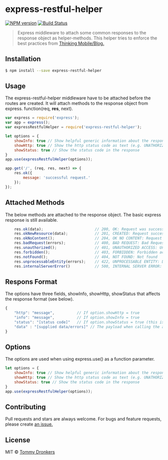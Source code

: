 # express-restful-helper 
[![NPM version](https://badge.fury.io/js/express-restful-helper.svg)](https://npmjs.org/package/express-restful-helper)
[![Build Status](https://travis-ci.org/Steeljuice/express-restful-helper.svg?branch=master)](https://travis-ci.org/Steeljuice/express-restful-helper)

> Express middleware to attach some common responses to the response object as helper-methods.
> This helper tries to enforce the best practices from [Thinking Mobile/Blog.](http://blog.mwaysolutions.com/2014/06/05/10-best-practices-for-better-restful-api/)

## Installation

```sh
$ npm install --save express-restful-helper
```

## Usage
The express-restful-helper middleware have to be attached before the routes are created.
It will attach methods to the response object from express. function(req, **res**, next).

```js
var express = require('express');
var app = express();
var expressRestfulHelper = require('express-restful-helper');

let options = {
    showInfo: true // Show helpful generic information about the response code.
    showHttp: true // Show the http status code as text (e.g. UNATHORIZED ACCESS)
    showStatus: true // Show the status code in the response
}
app.use(expressRestfulHelper(options));

app.get('/', (req, res, next) => {
    res.ok({
        message: 'successful request.'
    });
});

```

## Attached Methods
The below methods are attached to the response object. The basic express response is still available.

```js
    res.ok(data);                       // 200, OK: Request was successful.
    res.okNewResource(data);            // 201, CREATED: Request successfully created new resource.
    res.okNoContent();                  // 204, OK NO CONTENT: Request was successfull and no content returned.
    res.badRequest(errors);             // 400, BAD REQUEST: Bad Request (invalid input)
    res.unauthorized();                 // 401, UNAUTHORIZED ACCESS: Unathorized Access
    res.forbidden();                    // 403, FORBIDDEN: Forbidden access
    res.notFound();                     // 404, NOT FOUND: Not found
    res.unprocessableEntity(errors);    // 422, UNPROCESSABLE ENTITY: Data supplied not processable.
    res.internalServerError()           // 500, INTERNAL SERVER ERROR: Error occured on server.
```

## Respons Format
The options have three fields, showInfo, showHttp, showStatus that affects the response format (see below).
```js
{
    "http": "message",          // If option.showHttp = true
    "info": "message",          // If option.showInfo = true
    "status": "[status code]"   // If option.showStatus = true (this is ALWAYS available in the HEADERS)
    "data" : "[supplied data/errors]" // The payload when calling the attached method.
}
```

## Options
The options are used when using express.use() as a function parameter.
```js
let options = {
    showInfo: true // Show helpful generic information about the response code.
    showHttp: true // Show the http status code as text (e.g. UNATHORIZED ACCESS)
    showStatus: true // Show the status code in the response
}
app.use(expressRestfulHelper(options));
```

## Contributing
Pull requests and stars are always welcome. For bugs and feature requests, please create [an issue.](https://github.com/Steeljuice/express-restful-helper/issues)

## License

MIT © [Tommy Dronkers](https://github.com/Steeljuice)
